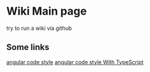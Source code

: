 # Wiki Main page
try to run a wiki via github

## Some links
[angular code style](https://github.com/ronapelbaum/try_wiki/blob/master/code_style/angular/README.MD)
[angular code style With TypeScript](https://github.com/ronapelbaum/try_wiki/tree/master/code_style/typescript)
